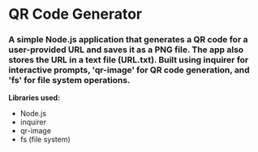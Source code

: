# QR Code Generator
### A simple Node.js application that generates a QR code for a user-provided URL and saves it as a PNG file. The app also stores the URL in a text file (URL.txt). Built using inquirer for interactive prompts, 'qr-image' for QR code generation, and 'fs' for file system operations.

**Libraries used:**
* Node.js
* inquirer
* qr-image
* fs (file system)
